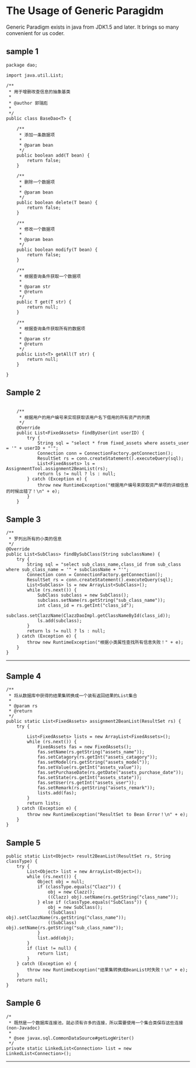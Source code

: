 # The Usage of Generic Paragidm

Generic Paradigm exists in java from JDK1.5 and later. It brings so many convenient for us coder.

## sample 1


	package dao;
	
	import java.util.List;
	
	/**
	 * 用于增删改查信息的抽象基类
	 * 
	 * @author 郭瑞彪
	 *
	 */
	public class BaseDao<T> {
	
		/**
		 * 添加一条数据项
		 * 
		 * @param bean
		 */
		public boolean add(T bean) {
			return false;
		}
	
		/**
		 * 删除一个数据项
		 * 
		 * @param bean
		 */
		public boolean delete(T bean) {
			return false;
		}
	
		/**
		 * 修改一个数据项
		 * 
		 * @param bean
		 */
		public boolean modify(T bean) {
			return false;
		}
	
		/**
		 * 根据查询条件获取一个数据项
		 * 
		 * @param str
		 * @return
		 */
		public T get(T str) {
			return null;
		}
	
		/**
		 * 根据查询条件获取所有的数据项
		 * 
		 * @param str
		 * @return
		 */
		public List<T> getAll(T str) {
			return null;
		}
	
	}



## Sample 2

```
	
	/**
	 * 根据用户的用户编号来实现获取该用户名下借用的所有资产的列表
	 */
	@Override
	public List<FixedAssets> findByUser(int userID) {
		try {
			String sql = "select * from fixed_assets where assets_user = '" + userID + "'";
			Connection conn = ConnectionFactory.getConnection();
			ResultSet rs = conn.createStatement().executeQuery(sql);
			List<FixedAssets> ls = AssignmentTool.assignment2BeanList(rs);
			return ls != null ? ls : null;
		} catch (Exception e) {
			throw new RuntimeException("根据用户编号来获取资产单项的详细信息的时候出错了！\n" + e);
		}
	}

```

## Sample 3

	/**
	 * 罗列出所有的小类的信息
	 */
	@Override
	public List<SubClass> findBySubClass(String subclassName) {
		try {
			String sql = "select sub_class_name,class_id from sub_class where sub_class_name = '" + subclassName + "'";
			Connection conn = ConnectionFactory.getConnection();
			ResultSet rs = conn.createStatement().executeQuery(sql);
			List<SubClass> ls = new ArrayList<SubClass>();
			while (rs.next()) {
				SubClass subclass = new SubClass();
				subclass.setName(rs.getString("sub_class_name"));
				int class_id = rs.getInt("class_id");
				subclass.setClazzName(ClazzDaoImpl.getClassNameById(class_id));
				ls.add(subclass);
			}
			return ls != null ? ls : null;
		} catch (Exception e) {
			throw new RuntimeException("根据小类属性查找所有信息失败！" + e);
		}
	}

---
## Sample 4

	/**
	 * 将从数据库中获得的结果集转换成一个装有返回结果的List集合
	 * 
	 * @param rs
	 * @return
	 */
	public static List<FixedAssets> assignment2BeanList(ResultSet rs) {
		try {

			List<FixedAssets> lists = new ArrayList<FixedAssets>();
			while (rs.next()) {
				FixedAssets fas = new FixedAssets();
				fas.setName(rs.getString("assets_name"));
				fas.setCatagory(rs.getInt("assets_catagory"));
				fas.setModel(rs.getString("assets_model"));
				fas.setValue(rs.getInt("assets_value"));
				fas.setPurchaseDate(rs.getDate("assets_purchase_date"));
				fas.setState(rs.getInt("assets_state"));
				fas.setUser(rs.getInt("assets_user"));
				fas.setRemark(rs.getString("assets_remark"));
				lists.add(fas);
			}
			return lists;
		} catch (Exception e) {
			throw new RuntimeException("ResultSet to Bean Error！\n" + e);
		}
	}


## Sample 5

	public static List<Object> result2BeanList(ResultSet rs, String classType) {
		try {
			List<Object> list = new ArrayList<Object>();
			while (rs.next()) {
				Object obj = null;
				if (classType.equals("Clazz")) {
					obj = new Clazz();
					((Clazz) obj).setName(rs.getString("class_name"));
				} else if (classType.equals("SubClass")) {
					obj = new SubClass();
					((SubClass) obj).setClazzName(rs.getString("class_name"));
					((SubClass) obj).setName(rs.getString("sub_class_name"));
				}
				list.add(obj);
			}
			if (list != null) {
				return list;
			}
		} catch (Exception e) {
			throw new RuntimeException("结果集转换成BeanList时失败！\n" + e);
		}
		return null;
	}


## Sample 6

	/*
	 * 既然是一个数据库连接池，就必须有许多的连接，所以需要使用一个集合类保存这些连接 (non-Javadoc)
	 * 
	 * @see javax.sql.CommonDataSource#getLogWriter()
	 */
	private static LinkedList<Connection> list = new LinkedList<Connection>();
---

<!-- UY BEGIN -->
<div id="uyan_frame"></div>
<script type="text/javascript" src="http://v2.uyan.cc/code/uyan.js"></script>
<!-- UY END -->